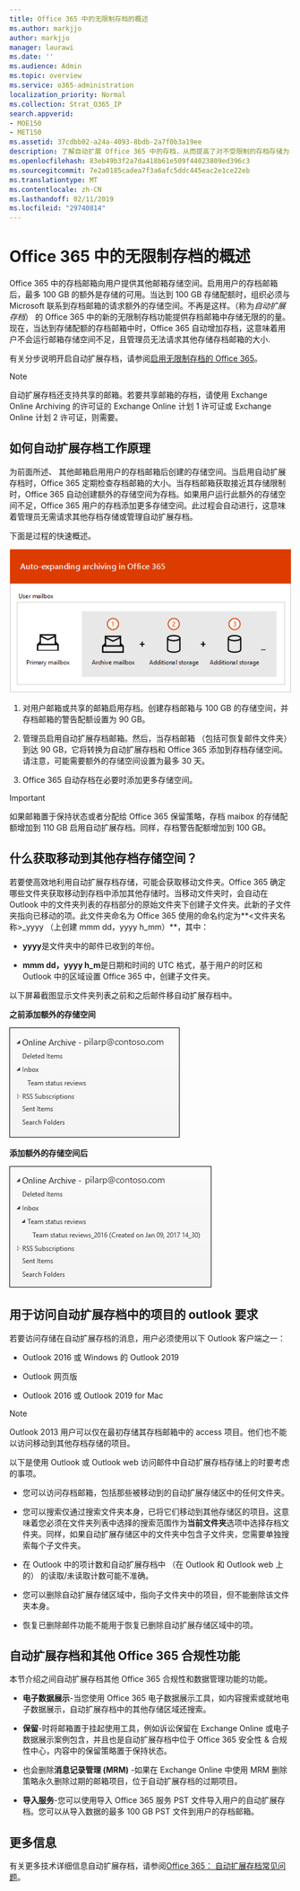 ```yaml
---
title: Office 365 中的无限制存档的概述
ms.author: markjjo
author: markjjo
manager: laurawi
ms.date: ''
ms.audience: Admin
ms.topic: overview
ms.service: o365-administration
localization_priority: Normal
ms.collection: Strat_O365_IP
search.appverid:
- MOE150
- MET150
ms.assetid: 37cdbb02-a24a-4093-8bdb-2a7f0b3a19ee
description: 了解自动扩展 Office 365 中的存档，从而提高了对不受限制的存档存储为 Exchange Online 邮箱。
ms.openlocfilehash: 83eb49b3f2a7da418b61e509f44023809ed396c3
ms.sourcegitcommit: 7e2a0185cadea7f3a6afc5ddc445eac2e1ce22eb
ms.translationtype: MT
ms.contentlocale: zh-CN
ms.lasthandoff: 02/11/2019
ms.locfileid: "29740814"
---
```

# <a name="overview-of-unlimited-archiving-in-office-365"></a>Office 365 中的无限制存档的概述

Office 365 中的存档邮箱向用户提供其他邮箱存储空间。启用用户的存档邮箱后，最多 100 GB 的额外是存储的可用。当达到 100 GB 存储配额时，组织必须与 Microsoft 联系到存档邮箱的请求额外的存储空间。不再是这样。（称为*自动扩展存档*） 的 Office 365 中的新的无限制存档功能提供存档邮箱中存储无限的的量。现在，当达到存储配额的存档邮箱中时，Office 365 自动增加存档，这意味着用户不会运行邮箱存储空间不足，且管理员无法请求其他存储存档邮箱的大小.
  
有关分步说明开启自动扩展存档，请参阅[启用无限制存档的 Office 365](enable-unlimited-archiving.md)。
  
> [!NOTE]
> 自动扩展存档还支持共享的邮箱。若要共享邮箱的存档，请使用 Exchange Online Archiving 的许可证的 Exchange Online 计划 1 许可证或 Exchange Online 计划 2 许可证，则需要。 
  
## <a name="how-auto-expanding-archiving-works"></a>如何自动扩展存档工作原理

为前面所述、 其他邮箱启用用户的存档邮箱后创建的存储空间。当启用自动扩展存档时，Office 365 定期检查存档邮箱的大小。当存档邮箱获取接近其存储限制时，Office 365 自动创建额外的存储空间为存档。如果用户运行此额外的存储空间不足，Office 365 用户的存档添加更多存储空间。此过程会自动进行，这意味着管理员无需请求其他存档存储或管理自动扩展存档。 
  
下面是过程的快速概述。
  
![自动扩展存档过程概述](media/74355385-d990-44fe-8a87-6c3639d1f63f.png)
  
1. 对用户邮箱或共享的邮箱启用存档。创建存档邮箱与 100 GB 的存储空间，并存档邮箱的警告配额设置为 90 GB。
    
2. 管理员启用自动扩展存档邮箱。然后，当存档邮箱 （包括可恢复邮件文件夹） 到达 90 GB，它将转换为自动扩展存档和 Office 365 添加到存档存储空间。请注意，可能需要额外的存储空间设置为最多 30 天。
    
3. Office 365 自动存档在必要时添加更多存储空间。
  
> [!IMPORTANT]
> 如果邮箱置于保持状态或者分配给 Office 365 保留策略，存档 maibox 的存储配额增加到 110 GB 启用自动扩展存档。同样，存档警告配额增加到 100 GB。

## <a name="what-gets-moved-to-the-additional-archive-storage-space"></a>什么获取移动到其他存档存储空间？

若要使高效地利用自动扩展存档存储，可能会获取移动文件夹。Office 365 确定哪些文件夹获取移动到存档中添加其他存储时。当移动文件夹时，会自动在 Outlook 中的文件夹列表的存档部分的原始文件夹下创建子文件夹。此新的子文件夹指向已移动的项。此文件夹命名为 Office 365 使用的命名约定为**\<文件夹名称\>_yyyy （上创建 mmm dd，yyyy h_mm）**，其中： 
  
- **yyyy**是文件夹中的邮件已收到的年份。 
    
- **mmm dd，yyyy h_m**是日期和时间的 UTC 格式，基于用户的时区和 Outlook 中的区域设置 Office 365 中，创建子文件夹。 
    
以下屏幕截图显示文件夹列表之前和之后邮件移自动扩展存档中。
  
 **之前添加额外的存储空间**
  
![存档邮箱之前设置自动扩展存档文件夹列表](media/5d6d6420-e562-4912-aaab-1c111762b3f6.png)
  
 **添加额外的存储空间后**
  
![文件夹列表中的存档邮箱后自动扩展存档设置](media/c03c5f51-23fa-4fc2-b887-7e7e5cce30da.png)
  
## <a name="outlook-requirements-for-accessing-items-in-an-auto-expanded-archive"></a>用于访问自动扩展存档中的项目的 outlook 要求

若要访问存储在自动扩展存档的消息，用户必须使用以下 Outlook 客户端之一：
  
- Outlook 2016 或 Windows 的 Outlook 2019
    
- Outlook 网页版 
    
- Outlook 2016 或 Outlook 2019 for Mac 
    
> [!NOTE]
> Outlook 2013 用户可以仅在最初存储其存档邮箱中的 access 项目。他们也不能以访问移动到其他存档存储的项目。 
  
以下是使用 Outlook 或 Outlook web 访问邮件中自动扩展存档存储上的时要考虑的事项。
  
- 您可以访问存档邮箱，包括那些被移动到的自动扩展存储区中的任何文件夹。
    
- 您可以搜索仅通过搜索文件夹本身，已将它们移动到其他存储区的项目。这意味着您必须在文件夹列表中选择的搜索范围作为**当前文件夹**选项中选择存档文件夹。同样，如果自动扩展存储区中的文件夹中包含子文件夹，您需要单独搜索每个子文件夹。 
    
- 在 Outlook 中的项计数和自动扩展存档中 （在 Outlook 和 Outlook web 上的） 的读取/未读取计数可能不准确。
    
- 您可以删除自动扩展存储区域中，指向子文件夹中的项目，但不能删除该文件夹本身。
    
- 恢复已删除邮件功能不能用于恢复已删除自动扩展存储区域中的项。
  
## <a name="auto-expanding-archiving-and-other-office-365-compliance-features"></a>自动扩展存档和其他 Office 365 合规性功能

本节介绍之间自动扩展存档其他 Office 365 合规性和数据管理功能的功能。
  
- **电子数据展示**-当您使用 Office 365 电子数据展示工具，如内容搜索或就地电子数据展示，自动扩展存档中的其他存储区域还搜索。
    
- **保留**-时将邮箱置于挂起使用工具，例如诉讼保留在 Exchange Online 或电子数据展示案例包含，并且也是自动扩展存档中位于 Office 365 安全性 & 合规性中心，内容中的保留策略置于保持状态。
    
- 也会删除**消息记录管理 (MRM)** -如果在 Exchange Online 中使用 MRM 删除策略永久删除过期的邮箱项目，位于自动扩展存档的过期项目。
    
- **导入服务**-您可以使用导入 Office 365 服务 PST 文件导入用户的自动扩展存档。您可以从导入数据的最多 100 GB PST 文件到用户的存档邮箱。 

## <a name="more-information"></a>更多信息

有关更多技术详细信息自动扩展存档，请参阅[Office 365： 自动扩展存档常见问题](https://blogs.technet.microsoft.com/exchange/2018/04/09/office-365-auto-expanding-archives-faq/)。